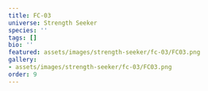 ```yaml
---
title: FC-03
universe: Strength Seeker
species: ''
tags: []
bio: ''
featured: assets/images/strength-seeker/fc-03/FC03.png
gallery:
- assets/images/strength-seeker/fc-03/FC03.png
order: 9
---
```

